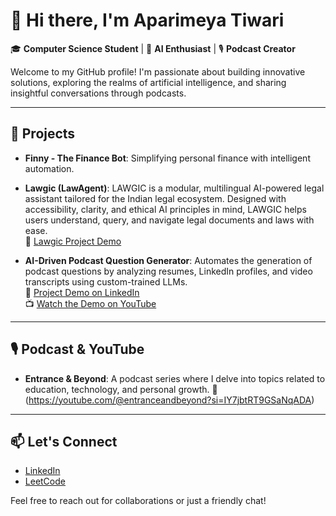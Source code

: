# 👋 Hi there, I'm Aparimeya Tiwari

🎓 **Computer Science Student** | 🤖 **AI Enthusiast** | 🎙️ **Podcast Creator**

Welcome to my GitHub profile! I'm passionate about building innovative solutions, exploring the realms of artificial intelligence, and sharing insightful conversations through podcasts.

---

## 🚀 Projects

- **Finny - The Finance Bot**: Simplifying personal finance with intelligent automation.
- **Lawgic (LawAgent)**: LAWGIC is a modular, multilingual AI-powered legal assistant tailored for the Indian legal ecosystem. Designed with accessibility, clarity, and ethical AI principles in mind, LAWGIC helps users understand, query, and navigate legal documents and laws with ease.  
  🔗 [Lawgic Project Demo](https://youtu.be/a1v9YRu0rsA?si=j2qVwgf2dhAwzGnc)

- **AI-Driven Podcast Question Generator**: Automates the generation of podcast questions by analyzing resumes, LinkedIn profiles, and video transcripts using custom-trained LLMs.  
  🔗 [Project Demo on LinkedIn](https://www.linkedin.com/posts/aparimeya-tiwari-76a252252_ai-podcasttech-flask-activity-7295121244184571905-UpkG?utm_source=share&utm_medium=member_desktop&rcm=ACoAAD5UHsIB-PVwauGMLRdlUCzYReZ7xQuEl-g)  
  📺 [Watch the Demo on YouTube](https://youtu.be/gjWOJteTW6M?si=gJXdZT0cKq_LC5Gt)

---

## 🎙️ Podcast & YouTube

- **Entrance & Beyond**: A podcast series where I delve into topics related to education, technology, and personal growth. 
  🎥 (https://youtube.com/@entranceandbeyond?si=IY7jbtRT9GSaNqADA)

---

## 📫 Let's Connect

- [LinkedIn](https://www.linkedin.com/in/aparimeya-tiwari-76a252252/)
- [LeetCode](https://leetcode.com/u/Aparimeya_Tiwari/)

Feel free to reach out for collaborations or just a friendly chat!
